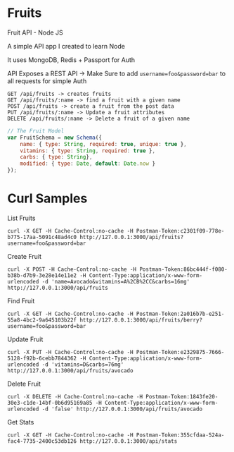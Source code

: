 Fruits
======

Fruit API - Node JS

A simple API app I created to learn Node

It uses MongoDB, Redis + Passport for Auth

API Exposes a REST API -> Make Sure to add ```username=foo&password=bar``` to all requests for simple Auth

```
GET /api/fruits -> creates fruits
GET /api/fruits/:name -> find a fruit with a given name
POST /api/fruits -> create a fruit from the post data
PUT /api/fruits/:name -> Update a fruit attributes
DELETE /api/fruits/:name -> Delete a fruit of a given name
```

```Javascript
// The Fruit Model
var FruitSchema = new Schema({  
    name: { type: String, required: true, unique: true },  
    vitamins: { type: String, required: true },  
    carbs: { type: String},  
    modified: { type: Date, default: Date.now }
});
```

Curl Samples
==

List Fruits
```
curl -X GET -H Cache-Control:no-cache -H Postman-Token:c2301f09-778e-b775-17aa-5091c48ad4c0 http://127.0.0.1:3000/api/fruits?username=foo&password=bar
```

Create Fruit
```
curl -X POST -H Cache-Control:no-cache -H Postman-Token:86bc444f-f080-b38b-d7b9-3e28e14e11e2 -H Content-Type:application/x-www-form-urlencoded -d 'name=Avocado&vitamins=A%2CB%2CC&carbs=16mg' http://127.0.0.1:3000/api/fruits
```

Find Fruit
```
curl -X GET -H Cache-Control:no-cache -H Postman-Token:2a016b7b-e251-55a8-4bc2-9a645103b22f http://127.0.0.1:3000/api/fruits/berry?username=foo&password=bar
```

Update Fruit
```
curl -X PUT -H Cache-Control:no-cache -H Postman-Token:e2329875-7666-5128-f92b-6cebb7844362 -H Content-Type:application/x-www-form-urlencoded -d 'vitamins=D&carbs=76mg' http://127.0.0.1:3000/api/fruits/avocado
```

Delete Fruit
```
curl -X DELETE -H Cache-Control:no-cache -H Postman-Token:1843fe20-30e3-c1de-14bf-0b6d95169a85 -H Content-Type:application/x-www-form-urlencoded -d 'false' http://127.0.0.1:3000/api/fruits/avocado
```

Get Stats
```
curl -X GET -H Cache-Control:no-cache -H Postman-Token:355cfdaa-524a-fac4-7735-2400c53db126 http://127.0.0.1:3000/api/stats
```

